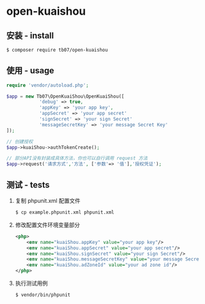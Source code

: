 # open-kuaishou

## 安装 - install

```bash
$ composer require tb07/open-kuaishou
```

## 使用 - usage

```php
require 'vendor/autoload.php';

$app = new Tb07\OpenKuaiShou\OpenKuaiShou([  
            'debug' => true,
            'appKey' => 'your app key',
            'appSecret' => 'your app secret'
            'signSecret' => 'your sign Secret'
            'messageSecretKey' => 'your message Secret Key'
]);

// 创建授权
$app->kuaiShou->authTokenCreate();

// 部分API没有封装成具体方法，你也可以自行调用 request 方法
$app->request('请求方式','方法', ['参数'=> '值'],'授权凭证');
```

## 测试 - tests

1. 复制 phpunit.xml 配置文件
    ```bash
    $ cp example.phpunit.xml phpunit.xml
    ```
2. 修改配置文件环境变量部分
    ```xml
    <php>
        <env name="kuaiShou.appKey" value="your app key"/>
        <env name="kuaiShou.appSecret" value="your app secret"/>
        <env name="kuaiShou.signSecret" value="your sign Secret"/>
        <env name="kuaiShou.messageSecretKey" value="your message Secret Key"/>
        <env name="kuaiShou.adZoneId" value="your ad zone id"/>
    </php>
    ```
3. 执行测试用例
    ```bash
    $ vendor/bin/phpunit

